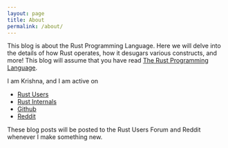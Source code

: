 ```yaml
---
layout: page
title: About
permalink: /about/
---
```


This blog is about the Rust Programming Language. Here we will delve into the details of how Rust operates, how it desugars various constructs, and more! This blog will assume that you have read [The Rust Programming Language](https://doc.rust-lang.org/book/).

I am Krishna, and I am active on
* [Rust Users](https://users.rust-lang.org/u/KrishnaSannasi/summary)
* [Rust Internals](https://internals.rust-lang.org/u/Yato/summary)
* [Github](https://github.com/KrishnaSannasi)
* [Reddit](https://www.reddit.com/user/YatoRust)

These blog posts will be posted to the Rust Users Forum and Reddit whenever I make something new.